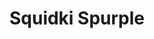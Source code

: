 ---
slug: squidki-spurple
title: Squidki Spurple
description: "Squidki Spurple is an exciting online game. Play for free directly in your browser!"
icon: /images/new_mods/Sprunki Spurple.png
url: https://wowtbc.net/sprunkin/sprunki-spurple/index.html
previewImage: /images/new_mods/Sprunki Spurple.png
type: new mods

# SEO配置
seo:
  title: "Squidki Spurple - Play Free Online Game | Fun Browser Games"
  description: "Squidki Spurple - Play this fun online game for free in your browser. No download required!"
  ogImage: "/images/new_mods/Sprunki Spurple.png"
  keywords: "squidki-spurple, online game, browser game, free game, new mods game, play online"

videoUrls:
  - https://www.youtube.com/embed/example1
  - https://www.youtube.com/embed/example2

whyPlay:
  title: "Why Play Squidki Spurple?"
  items:
    - "Immersive Gameplay: Squidki Spurple offers an engaging and immersive gaming experience that will keep you entertained for hours"
    - "Challenging Levels: Test your skills with increasingly difficult challenges and obstacles"
    - "Beautiful Graphics: Enjoy stunning visuals and smooth animations that bring the game world to life"
    - "Regular Updates: New content and features are added regularly to keep the game fresh and exciting"
    - "Free to Play: Experience all the fun without spending a penny"
    - "Community Features: Connect with other players, share strategies, and compete for high scores"
    - "Cross-Platform: Play on any device with a web browser, no downloads required"

features:
  title: "Key Features of Squidki Spurple"
  image: "/images/new_mods/Sprunki Spurple.png"
  items:
    - "Intuitive Controls: Easy to learn controls make Squidki Spurple accessible for players of all skill levels"
    - "Multiple Game Modes: Enjoy various gameplay options that provide different challenges and experiences"
    - "Character Customization: Personalize your gaming experience with unique characters and items"
    - "Achievement System: Complete special tasks to earn rewards and recognition"
    - "Leaderboards: Compete with players worldwide and see who can achieve the highest scores"

characteristics:
  title: "Game Characteristics"
  image: "/images/new_mods/Sprunki Spurple.png"
  items:
    - "Genre: New mods game with elements of strategy and skill"
    - "Difficulty: Suitable for both casual gamers and those seeking a challenge"
    - "Play Time: Quick sessions or extended gameplay, depending on your preference"
    - "Art Style: Vibrant and engaging visuals that enhance the gaming experience"
    - "Sound Design: Immersive audio that complements the gameplay perfectly"

info: "Squidki Spurple is an exciting online game that offers players a unique and engaging gaming experience. With its intuitive controls, stunning visuals, and challenging gameplay, Squidki Spurple provides hours of entertainment for players of all ages and skill levels. Whether you're looking for a quick gaming session during a break or an extended play session, Squidki Spurple delivers an immersive experience that will keep you coming back for more. The game features multiple levels of increasing difficulty, ensuring that players are constantly challenged as they progress. With regular updates adding new content and features, Squidki Spurple remains fresh and exciting, providing endless entertainment options for its growing community of players."

howToPlayIntro: "Welcome to Squidki Spurple! This guide will walk you through the basics and help you master the game. Whether you're a beginner or looking to improve your skills, these tips and instructions will enhance your gaming experience."

howToPlaySteps:
  - title: "Getting Started"
    description: "Begin your Squidki Spurple adventure by familiarizing yourself with the controls. Use your keyboard or mouse to navigate through the game interface. The tutorial will guide you through the basic mechanics and help you understand the objectives."
  - title: "Understanding the Objectives"
    description: "In Squidki Spurple, your main goal is to progress through levels by completing specific objectives. Each level presents unique challenges that require different strategies and approaches."
  - title: "Mastering the Controls"
    description: "Practice using the controls to improve your precision and reaction time. Squidki Spurple requires quick reflexes and strategic thinking to overcome obstacles and defeat opponents."
  - title: "Utilizing Power-ups"
    description: "Collect power-ups throughout the game to enhance your abilities and overcome difficult challenges. Each power-up offers unique advantages that can be crucial for success."
  - title: "Developing Strategies"
    description: "As you progress in Squidki Spurple, develop effective strategies for different scenarios. Analyze patterns, anticipate challenges, and adapt your approach to maximize your performance."

faq:
  title: "Frequently Asked Questions about Squidki Spurple"
  items:
    - question: "Is Squidki Spurple free to play?"
      answer: "Yes, Squidki Spurple is completely free to play directly in your web browser. No downloads or purchases are required to enjoy the full game experience."
    - question: "Can I play Squidki Spurple on mobile devices?"
      answer: "Yes, Squidki Spurple is optimized for both desktop and mobile play. You can enjoy the game on any device with a web browser and internet connection."
    - question: "Are there any in-game purchases?"
      answer: "While Squidki Spurple is free to play, there may be optional in-game purchases available for cosmetic items or additional features that don't affect core gameplay."
    - question: "How often is Squidki Spurple updated?"
      answer: "The developers regularly update Squidki Spurple with new content, features, and improvements based on player feedback and game performance."
    - question: "Can I play Squidki Spurple offline?"
      answer: "Currently, Squidki Spurple requires an internet connection to play as it's a browser-based online game."
    - question: "Is Squidki Spurple suitable for children?"
      answer: "Yes, Squidki Spurple is designed to be family-friendly and suitable for players of all ages."
    - question: "How do I report bugs or issues?"
      answer: "If you encounter any problems while playing Squidki Spurple, you can report them through the game's support page or contact the developers directly through their website."
    - question: "Still Have Questions?"
      answer: "If you have additional questions about Squidki Spurple that aren't covered in this FAQ, please visit our support center or contact our customer service team for assistance."
---